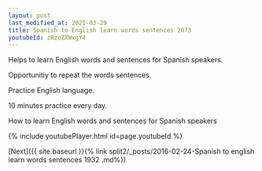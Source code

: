 ```yaml
---
layout: post
last_modified_at: 2021-03-29
title: Spanish to English learn words sentences 2073 
youtubeId: zRzoZXWxgY4
---
```

 
 
Helps to learn English words and sentences for Spanish speakers.

Opportunitiy to repeat the words sentences. 

Practice English language. 
 
10 minutes practice every day. 
 
How to learn English words and sentences for Spanish speakers 
 
{% include youtubePlayer.html id=page.youtubeId %}
 
 
[Next]({{ site.baseurl }}{% link  split2/_posts/2016-02-24-Spanish to english learn words sentences 1932 .md%})
 
